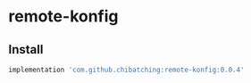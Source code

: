 # remote-konfig

## Install

```groovy
implementation 'com.github.chibatching:remote-konfig:0.0.4'
```
